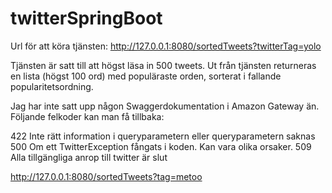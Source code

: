 # twitterSpringBoot

Url för att köra tjänsten: http://127.0.0.1:8080/sortedTweets?twitterTag=yolo

Tjänsten är satt till att högst läsa in 500 tweets. Ut från tjänsten returneras en lista (högst 100 ord) med populäraste
orden, sorterat i fallande popularitetsordning.

Jag har inte satt upp någon Swaggerdokumentation i Amazon Gateway än. Följande felkoder kan man få tillbaka:

422     Inte rätt information i queryparametern eller queryparametern saknas
500     Om ett TwitterException fångats i koden. Kan vara olika orsaker.
509     Alla tillgängliga anrop till twitter är slut


http://127.0.0.1:8080/sortedTweets?tag=metoo